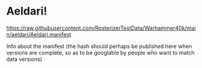 # Aeldari!

https://raw.githubusercontent.com/RosterizerTestData/Warhammer40k/main/aeldari/Aeldari.manifest

Info about the manifest (the hash should perhaps be published here when versions are complete, so as to be googlable by people who want to match data versions)
